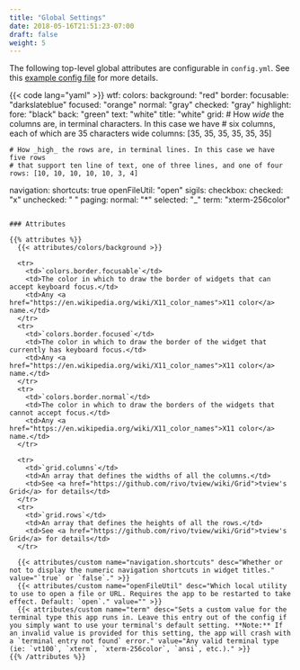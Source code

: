 ```yaml
---
title: "Global Settings"
date: 2018-05-16T21:51:23-07:00
draft: false
weight: 5
---
```


The following top-level global attributes are configurable in `config.yml`.
See this <a href="https://github.com/wtfutil/wtf/blob/master/_sample_configs/sample_config.yml">example config file</a> for more details.

{{< code lang="yaml" >}}
wtf:
  colors:
    background: "red"
    border:
      focusable: "darkslateblue"
      focused: "orange"
      normal: "gray"
    checked: "gray"
    highlight:
      fore: "black"
      back: "green"
    text: "white"
    title: "white"
  grid:
    # How _wide_ the columns are, in terminal characters. In this case we have
    # six columns, each of which are 35 characters wide
    columns: [35, 35, 35, 35, 35, 35]

    # How _high_ the rows are, in terminal lines. In this case we have five rows
    # that support ten line of text, one of three lines, and one of four
    rows: [10, 10, 10, 10, 10, 3, 4]
  navigation:
    shortcuts: true
  openFileUtil: "open"
  sigils:
    checkbox:
      checked: "x"
      unchecked: " "
    paging:
      normal: "*"
      selected: "_"
  term: "xterm-256color"
```

### Attributes

{{% attributes %}}
  {{< attributes/colors/background >}}

  <tr>
    <td>`colors.border.focusable`</td>
    <td>The color in which to draw the border of widgets that can accept keyboard focus.</td>
    <td>Any <a href="https://en.wikipedia.org/wiki/X11_color_names">X11 color</a> name.</td>
  </tr>
  <tr>
    <td>`colors.border.focused`</td>
    <td>The color in which to draw the border of the widget that currently has keyboard focus.</td>
    <td>Any <a href="https://en.wikipedia.org/wiki/X11_color_names">X11 color</a> name.</td>
  </tr>
  <tr>
    <td>`colors.border.normal`</td>
    <td>The color in which to draw the borders of the widgets that cannot accept focus.</td>
    <td>Any <a href="https://en.wikipedia.org/wiki/X11_color_names">X11 color</a> name.</td>
  </tr>

  <tr>
    <td>`grid.columns`</td>
    <td>An array that defines the widths of all the columns.</td>
    <td>See <a href="https://github.com/rivo/tview/wiki/Grid">tview's Grid</a> for details</td>
  </tr>
  <tr>
    <td>`grid.rows`</td>
    <td>An array that defines the heights of all the rows.</td>
    <td>See <a href="https://github.com/rivo/tview/wiki/Grid">tview's Grid</a> for details</td>
  </tr>

  {{< attributes/custom name="navigation.shortcuts" desc="Whether or not to display the numeric navigation shortcuts in widget titles." value="`true` or `false`." >}}
  {{< attributes/custom name="openFileUtil" desc="Which local utility to use to open a file or URL. Requires the app to be restarted to take effect. Default: `open`." value="" >}}
  {{< attributes/custom name="term" desc="Sets a custom value for the terminal type this app runs in. Leave this entry out of the config if you simply want to use your terminal's default setting. **Note:** If an invalid value is provided for this setting, the app will crash with a `terminal entry not found` error." value="Any valid terminal type (ie: `vt100`, `xterm`, `xterm-256color`, `ansi`, etc.)." >}}
{{% /attributes %}}